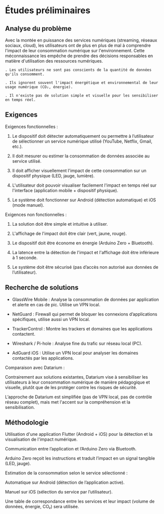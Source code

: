 # Études préliminaires

## Analyse du problème

Avec la montée en puissance des services numériques (streaming, réseaux sociaux, cloud), les utilisateurs ont de plus en plus de mal à comprendre l'impact de leur consommation numérique sur l'environnement. Cette méconnaissance les empêche de prendre des décisions responsables en matière d'utilisation des ressources numériques.

    . Les utilisateurs ne sont pas conscients de la quantité de données qu'ils consomment.

    . Ils ignorent souvent l'impact énergétique et environnemental de leur usage numérique (CO₂, énergie).

    . Il n'existe pas de solution simple et visuelle pour les sensibiliser en temps réel.

## Exigences

Exigences fonctionnelles :

1. Le dispositif doit détecter automatiquement ou permettre à l’utilisateur de sélectionner un service numérique utilisé (YouTube, Netflix, Gmail, etc.).

2. Il doit mesurer ou estimer la consommation de données associée au service utilisé.

3. Il doit afficher visuellement l'impact de cette consommation sur un dispositif physique (LED, jauge, lumière).

4. L'utilisateur doit pouvoir visualiser facilement l'impact en temps réel sur l'interface (application mobile + dispositif physique).

5. Le système doit fonctionner sur Android (détection automatique) et iOS (mode manuel).

Exigences non fonctionnelles :

1. La solution doit être simple et intuitive à utiliser.

2. L'affichage de l'impact doit être clair (vert, jaune, rouge).

3. Le dispositif doit être économe en énergie (Arduino Zero + Bluetooth).

4. La latence entre la détection de l'impact et l'affichage doit être inférieure à 1 seconde.

5. Le système doit être sécurisé (pas d’accès non autorisé aux données de l’utilisateur).



## Recherche de solutions

- GlassWire Mobile : Analyse la consommation de données par application et alerte en cas de pic. Utilise un VPN local.

- NetGuard : Firewall qui permet de bloquer les connexions d’applications spécifiques, utilise aussi un VPN local.

- TrackerControl : Montre les trackers et domaines que les applications contactent.

- Wireshark / Pi-hole : Analyse fine du trafic sur réseau local (PC).

- AdGuard iOS : Utilise un VPN local pour analyser les domaines contactés par les applications.

Comparaison avec Datarium :

Contrairement aux solutions existantes, Datarium vise à sensibiliser les utilisateurs à leur consommation numérique de manière pédagogique et visuelle, plutôt que de les protéger contre les risques de sécurité.

L’approche de Datarium est simplifiée (pas de VPN local, pas de contrôle réseau complet), mais met l'accent sur la compréhension et la sensibilisation.



## Méthodologie

Utilisation d'une application Flutter (Android + iOS) pour la détection et la visualisation de l'impact numérique.

Communication entre l’application et l’Arduino Zero via Bluetooth.

Arduino Zero reçoit les instructions et traduit l’impact en un signal tangible (LED, jauge).

Estimation de la consommation selon le service sélectionné :

Automatique sur Android (détection de l’application active).

Manuel sur iOS (sélection du service par l’utilisateur).

Une table de correspondance entre les services et leur impact (volume de données, énergie, CO₂) sera utilisée.


